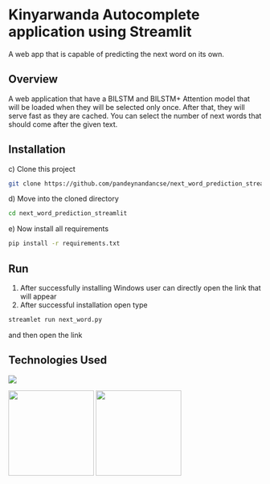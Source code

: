 # Kinyarwanda Autocomplete application using Streamlit
A web app that is capable of predicting the next word on its own.

## Overview
A web application that have a BILSTM and BILSTM+ Attention model that will be loaded when they will be selected only once. After that, they will serve fast as they are cached. You can select the number of next words that should come after the given text.

## Installation
c) Clone this project 
```bash
git clone https://github.com/pandeynandancse/next_word_prediction_streamlit.git
```
d) Move into the cloned directory
```bash
cd next_word_prediction_streamlit
```
e) Now install all requirements
```bash
pip install -r requirements.txt
```
## Run
1. After successfully installing Windows user can directly open the link that will appear
2. After successful installation open type
```bash
streamlet run next_word.py
 ```
and then open the link

## Technologies Used

![](https://forthebadge.com/images/badges/made-with-python.svg)

[<img target="_blank" src="https://i.imgur.com/jAyHARm.png" width=170>](https://www.streamlit.io/)
[<img target="_blank" src="https://i.imgur.com/TDYScZd.png" width=170>](https://pytorch.org/) 

 
